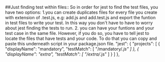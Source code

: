##Just finding test within files::
So in order for jest to find the test files, you have two options:
1.you can create duplicates files for every file you create with extension of .test.js, e.g: add.js and add.test.js and export the funtion in test files to write your test. In this way you don't have to have to worry about jest finding the tests to run. 2. you can have your funtions and your test case in the same file. However, if you do so, you have to tell jest to locate the files that have tests and your code. To do that you can copy and paste this underneath script in your package.json file.
"jest": {
"projects": [
{
"displayName": "mandatory",
"testMatch": [
"<rootDir>/mandatory/*.js"
]
},
{
"displayName": "extra",
"testMatch": [
"<rootDir>/extra/*.js"
]
}
]
},
